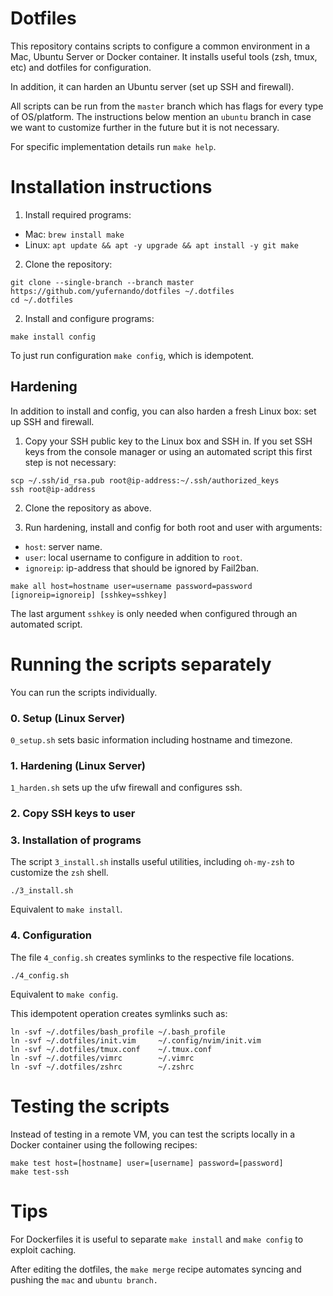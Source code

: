 # Dotfiles

This repository contains scripts to configure a common environment in a Mac, Ubuntu Server or Docker container. It installs useful tools (zsh, tmux, etc) and dotfiles for configuration.

In addition, it can harden an Ubuntu server (set up SSH and firewall).

All scripts can be run from the `master` branch which has flags for every type of OS/platform. The instructions below mention an `ubuntu` branch in case we want to customize further in the future but it is not necessary.

For specific implementation details run `make help`.

# Installation instructions

1. Install required programs:

- Mac: `brew install make`
- Linux: `apt update && apt -y upgrade && apt install -y git make`

2. Clone the repository:

```
git clone --single-branch --branch master https://github.com/yufernando/dotfiles ~/.dotfiles
cd ~/.dotfiles
```

2. Install and configure programs:

```
make install config
```

To just run configuration `make config`, which is idempotent.


## Hardening

In addition to install and config, you can also harden a fresh Linux box: set up SSH and firewall.

1. Copy your SSH public key to the Linux box and SSH in. If you set SSH keys from the console manager or using an automated script this first step is not necessary:

```
scp ~/.ssh/id_rsa.pub root@ip-address:~/.ssh/authorized_keys
ssh root@ip-address
```

2. Clone the repository as above.

3. Run hardening, install and config for both root and user with arguments:
- `host`: server name. 
- `user`: local username to configure in addition to `root`. 
- `ignoreip`: ip-address that should be ignored by Fail2ban.

```
make all host=hostname user=username password=password [ignoreip=ignoreip] [sshkey=sshkey]
```
The last argument `sshkey` is only needed when configured through an automated script.

# Running the scripts separately

You can run the scripts individually.

### 0. Setup (Linux Server)

`0_setup.sh` sets basic information including hostname and timezone.

### 1. Hardening (Linux Server)

`1_harden.sh` sets up the ufw firewall and configures ssh.

### 2. Copy SSH keys to user

### 3. Installation of programs

The script `3_install.sh` installs useful utilities, including `oh-my-zsh` to customize the
`zsh` shell.

`./3_install.sh`

Equivalent to `make install`.

### 4. Configuration

The file `4_config.sh` creates symlinks to the respective file locations.
```
./4_config.sh
```

Equivalent to `make config`.

This idempotent operation creates symlinks such as:
```
ln -svf ~/.dotfiles/bash_profile ~/.bash_profile
ln -svf ~/.dotfiles/init.vim     ~/.config/nvim/init.vim
ln -svf ~/.dotfiles/tmux.conf    ~/.tmux.conf
ln -svf ~/.dotfiles/vimrc        ~/.vimrc
ln -svf ~/.dotfiles/zshrc        ~/.zshrc
```

# Testing the scripts

Instead of testing in a remote VM, you can test the scripts locally in a Docker container using the following recipes:
```
make test host=[hostname] user=[username] password=[password]
make test-ssh
```

# Tips

For Dockerfiles it is useful to separate `make install` and `make config` to exploit caching.

After editing the dotfiles, the `make merge` recipe automates syncing and pushing the `mac` and `ubuntu branch.`


